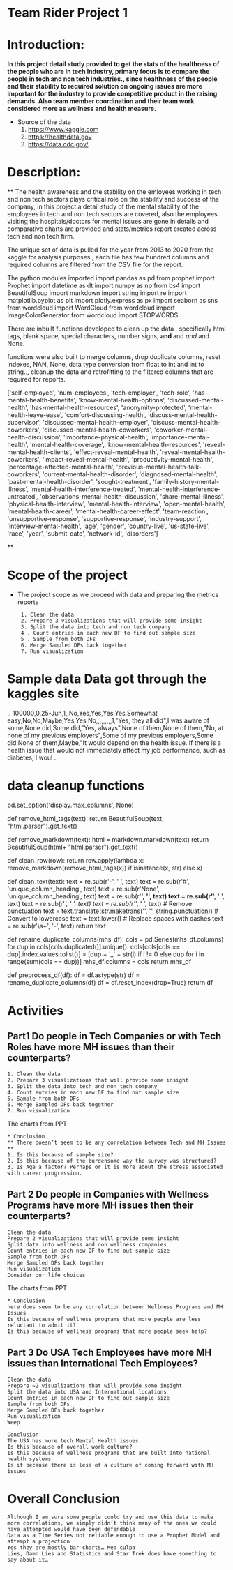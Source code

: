 # Team Rider Project 1

# Introduction:

**In this project detail study provided to get the stats of the healthness of the people who are in tech Industry, primary focus is to compare the people in tech and non tech industries., since healthness of the people and their stability to required solution on ongoing issues are more important for the industry to provide competitive product in the raising demands. Also team member coordination and their team work considered more as wellness and health measure.**

* Source of the data
    1. https://www.kaggle.com
    2. https://healthdata.gov
    3. https://data.cdc.gov/
    
# Description:

** The health awareness and the stability on the emloyees working in tech and non tech sectors plays critical role on the stability and success of the company, in this project a detail study of the mental stability of the employees in tech and non tech sectors are covered, also the employees visiting the hospitals/doctors for mental issues are gone in details and comparative charts are provided and stats/metrics report created across tech and non tech firm.

The unique set of data is pulled for the year from 2013 to 2020 from the kaggle for analysis purposes., each file has few hundred columns and required columns are filtered from the CSV file for the report.


The python modules imported
import pandas as pd
from prophet import Prophet
import datetime as dt
import numpy as np
from bs4 import BeautifulSoup
import markdown
import string
import re
import matplotlib.pyplot as plt
import plotly.express as px
import seaborn as sns
from wordcloud import WordCloud
from wordcloud import ImageColorGenerator
from wordcloud import STOPWORDS

There are inbuilt functions developed to clean up the data , specifically html tags, blank space, special characters, number signs, <strong> and </strong> and <em> and </em> and None.

functions were also built to merge columns, drop duplicate columns, reset indexes, NAN, None, data type conversion from float to int and int to string.., cleanup the data and retrofitting to the filtered columns that are required for reports.


['self-employed', 'num-employees', 'tech-employer', 'tech-role', 'has-mental-health-benefits', 'know-mental-health-options', 'discussed-mental-health', 'has-mental-health-resources', 'anonymity-protected', 'mental-health-leave-ease', 'comfort-discussing-health', 'discuss-mental-health-supervisor', 'discussed-mental-health-employer', 'discuss-mental-health-coworkers', 'discussed-mental-health-coworkers', 'coworker-mental-health-discussion', 'importance-physical-health', 'importance-mental-health', 'mental-health-coverage', 'know-mental-health-resources', 'reveal-mental-health-clients', 'effect-reveal-mental-health', 'reveal-mental-health-coworkers', 'impact-reveal-mental-health', 'productivity-mental-health', 'percentage-affected-mental-health', 'previous-mental-health-talk-coworkers', 'current-mental-health-disorder', 'diagnosed-mental-health', 'past-mental-health-disorder', 'sought-treatment', 'family-history-mental-illness', 'mental-health-interference-treated', 'mental-health-interference-untreated', 'observations-mental-health-discussion', 'share-mental-illness', 'physical-health-interview', 'mental-health-interview', 'open-mental-health', 'mental-health-career', 'mental-health-career-effect', 'team-reaction', 'unsupportive-response', 'supportive-response', 'industry-support', 'interview-mental-health', 'age', 'gender', 'country-live', 'us-state-live', 'race', 'year', 'submit-date', 'network-id', 'disorders']      

** 

# Scope of the project

*  The project scope as we proceed with data and preparing the metrics reports

        1. Clean the data
        2. Prepare 3 visualizations that will provide some insight
        3. Split the data into tech and non tech company
        4 . Count entries in each new DF to find out sample size
        5 . Sample from both DFs
        6. Merge Sampled DFs back together
        7. Run visualization



# Sample data Data got through the kaggles site

..
100000,0,25-Jun,1,,No,Yes,Yes,Yes,Yes,Somewhat easy,No,No,Maybe,Yes,Yes,No,,,,,,,,,1,"Yes, they all did",I was aware of some,None did,Some did,"Yes, always",None of them,None of them,"No, at none of my previous employers",Some of my previous employers,Some did,None of them,Maybe,"It would depend on the health issue. If there is a health issue that would not immediately affect my job performance, such as diabetes, I woul
..


# data cleanup functions


pd.set_option('display.max_columns', None)

def remove_html_tags(text):
    return BeautifulSoup(text, "html.parser").get_text()


def remove_markdown(text):
    html = markdown.markdown(text)
    return BeautifulSoup(html+ "html.parser").get_text()

def clean_row(row):
    return row.apply(lambda x: remove_markdown(remove_html_tags(x)) if isinstance(x, str) else x)

def clean_text(text):
    text = re.sub(r'-', ' ', text)
    text = re.sub(r'#', 'unique_column_heading', text)
    text = re.sub(r'None', 'unique_column_heading', text)
    text = re.sub(r'<strong>', '', text)
    text = re.sub(r'</strong>', ' ', text)
    text = re.sub(r'<em>', ' ', text)
    text = re.sub(r'</em>', ' ', text)
    # Remove punctuation
    text = text.translate(str.maketrans('', '', string.punctuation))
    # Convert to lowercase
    text = text.lower()
    # Replace spaces with dashes
    text = re.sub(r'\s+', '-', text)
    return text

def rename_duplicate_columns(mhs_df):
    cols = pd.Series(mhs_df.columns)
    for dup in cols[cols.duplicated()].unique():
        cols[cols[cols == dup].index.values.tolist()] = [dup + '_' + str(i) if i != 0 else dup for i in range(sum(cols == dup))]
    mhs_df.columns = cols
    return mhs_df

def preprocess_df(df):
    df = df.astype(str)
    df = rename_duplicate_columns(df)
    df = df.reset_index(drop=True)
    return df




# Activities


## Part1  Do people in Tech Companies or with Tech Roles have more MH issues than their counterparts?

    1. Clean the data
    2. Prepare 3 visualizations that will provide some insight
    3. Split the data into tech and non tech company
    4. Count entries in each new DF to find out sample size
    5. Sample from both DFs
    6. Merge Sampled DFs back together
    7. Run visualization

The charts from PPT

    * Conclusion
    ** There doesn’t seem to be any correlation between Tech and MH Issues **
    1. Is this because of sample size?
    2. Is this because of the burdensome way the survey was structured?
    3. Is Age a factor? Perhaps or it is more about the stress associated with career progression.



## Part 2 Do people in Companies with Wellness Programs have more MH issues then their counterparts?
    Clean the data
    Prepare 2 visualizations that will provide some insight
    Split data into wellness and non wellness companies
    Count entries in each new DF to find out sample size
    Sample from both DFs
    Merge Sampled DFs back together
    Run visualization
    Consider our life choices

The charts from PPT

    * Conclusion
    here does seem to be any correlation between Wellness Programs and MH Issues
    Is this because of wellness programs that more people are less reluctant to admit it?
    Is this because of wellness programs that more people seek help?

## Part 3 Do USA Tech Employees have more MH issues than International Tech Employees?

    Clean the data
    Prepare ~2 visualizations that will provide some insight
    Split the data into USA and International locations
    Count entries in each new DF to find out sample size
    Sample from both DFs
    Merge Sampled DFs back together
    Run visualization
    Weep

    Conclusion
    The USA has more tech Mental Health issues
    Is this because of overall work culture?
    Is this because of wellness programs that are built into national health systems
    Is it because there is less of a culture of coming forward with MH issues


# Overall Conclusion

    Although I am sure some people could try and use this data to make more correlations, we simply didn’t think many of the ones we could have attempted would have been defendable
    Data as a Time Series not reliable enough to use a Prophet Model and attempt a projection
    Yes they are mostly bar charts… Mea culpa
    Lies, Damn Lies and Statistics and Star Trek does have something to say about it…
